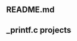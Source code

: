 ## README.md
## _printf.c projects

 

## 

<!--stackedit_data:
eyJoaXN0b3J5IjpbLTY2ODgxMzI5NCwtNjQ4MTY2MjQ0XX0=
-->